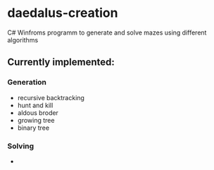 # daedalus-creation
 C# Winfroms programm to generate and solve mazes using different algorithms

## Currently implemented:
### Generation
- recursive backtracking
- hunt and kill
- aldous broder
- growing tree
- binary tree
### Solving
- 

